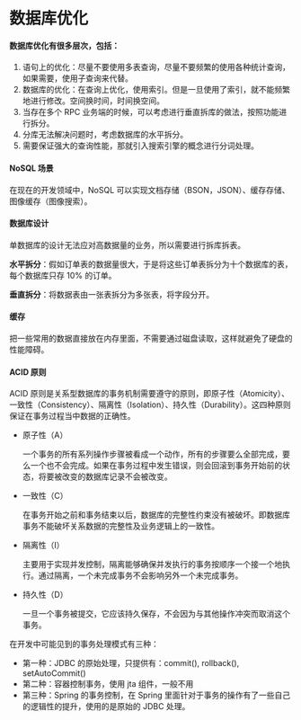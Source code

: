 # 数据库优化

#### 数据库优化有很多层次，包括：

1. 语句上的优化：尽量不要使用多表查询，尽量不要频繁的使用各种统计查询，如果需要，使用子查询来代替。
2. 数据库的优化：在查询上优化，使用索引。但是一旦使用了索引，就不能频繁地进行修改。空间换时间，时间换空间。
3. 当存在多个 RPC 业务端的时候，可以考虑进行垂直拆库的做法，按照功能进行拆分。
4. 分库无法解决问题时，考虑数据库的水平拆分。
5. 需要保证强大的查询性能，那就引入搜索引擎的概念进行分词处理。

#### NoSQL 场景

在现在的开发领域中，NoSQL 可以实现文档存储（BSON，JSON）、缓存存储、图像缓存（图像搜索）。

#### 数据库设计

单数据库的设计无法应对高数据量的业务，所以需要进行拆库拆表。

**水平拆分**：假如订单表的数据量很大，于是将这些订单表拆分为十个数据库的表，每个数据库只存 10% 的订单。

**垂直拆分**：将数据表由一张表拆分为多张表，将字段分开。

#### 缓存

把一些常用的数据直接放在内存里面，不需要通过磁盘读取，这样就避免了硬盘的性能障碍。

#### ACID 原则

ACID 原则是关系型数据库的事务机制需要遵守的原则，即原子性（Atomicity）、一致性（Consistency）、隔离性（Isolation）、持久性（Durability）。这四种原则保证在事务过程当中数据的正确性。

- 原子性（A）

  一个事务的所有系列操作步骤被看成一个动作，所有的步骤要么全部完成，要么一个也不会完成。如果在事务过程中发生错误，则会回滚到事务开始前的状态，将要被改变的数据库记录不会被改变。

- 一致性（C）

  在事务开始之前和事务结束以后，数据库的完整性约束没有被破坏。即数据库事务不能破坏关系数据的完整性及业务逻辑上的一致性。

- 隔离性（I）

  主要用于实现并发控制，隔离能够确保并发执行的事务按顺序一个接一个地执行。通过隔离，一个未完成事务不会影响另外一个未完成事务。

- 持久性（D）

  一旦一个事务被提交，它应该持久保存，不会因为与其他操作冲突而取消这个事务。

在开发中可能见到的事务处理模式有三种：

- 第一种：JDBC 的原始处理，只提供有：commit(), rollback(), setAutoCommit()
- 第二种：容器控制事务，使用 jta 组件，一般不用
- 第三种：Spring 的事务控制，在 Spring 里面针对于事务的操作有了一些自己的逻辑性的提升，使用的是原始的 JDBC 处理。